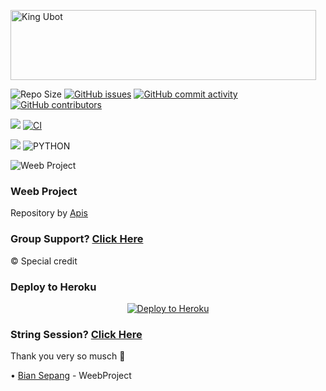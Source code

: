 <a href="https://cooltext.com"><img src="https://images.cooltext.com/5536523.gif" width="489" height="112" alt="King Ubot" /></a>

![Repo Size](https://img.shields.io/github/repo-size/apisuserbot/WeebProject-Apis?&style=plastic&logo=github)
[![GitHub issues](https://img.shields.io/github/issues/apisuserbot/WeebProject-Apis?&style=plastic&logo=github)](https://github.com/apisuserbot/WeebProject-Apis/issues)
[![GitHub commit activity](https://img.shields.io/github/commit-activity/m/apisuserbot/WeebProject-Apis?&style=plastic&logo=github)](https://github.com/apisuserbot/WeebProject-Apis/graphs/commit-activity)
[![GitHub contributors](https://img.shields.io/github/contributors/apisuserbot/WeebProject-Apis?&style=plastic&logo=github)](https://GitHub.com/apisuserbot/WeebProject-Apis/graphs/contributors/)
<p align="justify">
<a href="https://github.com/apisuserbot/WeebProject-Apis/commits/WeebProject-Apis"><img src="https://img.shields.io/github/last-commit/apisuserbot/WeebProject-Apis?color=ff69b4&logo=github&logoColor=ff69b4&style=for-the-badge" /></a>
<a href="https://github.com/apisuserbot/WeebProject-Apis/actions/workflows/main.yml"><img src="https://img.shields.io/github/workflow/status/apisuserbot/King-Ubot/CI/WeebProject-Apis?style=for-the-badge&logo=github-actions&logoColor=aqua" alt="CI" /></a>
</p>
<p align="justify">
<a href="https://pypi.org/project/Telethon/"><img src="https://img.shields.io/pypi/v/telethon?color=important&label=telethon&logo=python&logoColor=brightgreen&style=for-the-badge" /></a>
<img alt="PYTHON" src="https://img.shields.io/badge/PYTHON-v3.9.4-white?style=for-the-badge&logo=appveyor"/>
</p>

![Weeb Project](https://telegra.ph/file/477415d5e5fa928e7f39c.jpg)

### Weeb Project
Repository by [Apis](https://t.me/PacarFerdilla) 

### Group Support? [Click Here](https://t.me/KingUserbotSupport)
© Special credit 

### Deploy to Heroku
<p align="center"><a href="https://heroku.com/deploy?template=https://github.com/apisuserbot/WeebProject-Apis/tree/main"> <img src="https://www.herokucdn.com/deploy/button.png" alt="Deploy to Heroku"/></a></p>

### String Session? [Click Here](https://replit.com/@apisuserbot/String-Session?v=1)
Thank you very so musch 🙏

•   [Bian Sepang](https://github.com/BianSepang) - WeebProject
